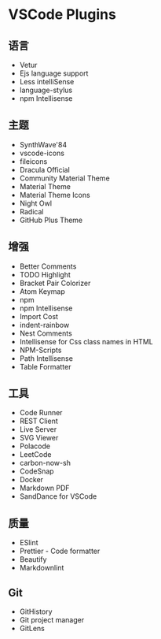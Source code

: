 # VSCode Plugins

## 语言

* Vetur
* Ejs language support
* Less intelliSense
* language-stylus
* npm Intellisense

## 主题

* SynthWave'84
* vscode-icons
* fileicons
* Dracula Official
* Community Material Theme
* Material Theme
* Material Theme Icons
* Night Owl
* Radical
* GitHub Plus Theme

## 增强

* Better Comments
* TODO Highlight
* Bracket Pair Colorizer
* Atom Keymap
* npm
* npm Intellisense
* Import Cost
* indent-rainbow
* Nest Comments
* Intellisense for Css class names in HTML
* NPM-Scripts
* Path Intellisense
* Table Formatter

## 工具

* Code Runner
* REST Client
* Live Server
* SVG Viewer
* Polacode
* LeetCode
* carbon-now-sh
* CodeSnap
* Docker
* Markdown PDF
* SandDance for VSCode

## 质量

* ESlint
* Prettier - Code formatter
* Beautify
* Markdownlint

## Git

* GitHistory
* Git project manager
* GitLens
